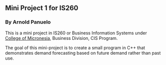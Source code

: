 
## Mini Project 1 for IS260
### By Arnold Panuelo

This is a mini project in IS260 or Business Information Systems under [College of Micronesia](http://www.comfsm.fm), 
Business Division, CIS Program.

The goal of this mini-project is to create a small program in C++ that demonstrates demand forecasting based 
on future demand rather than past use.

